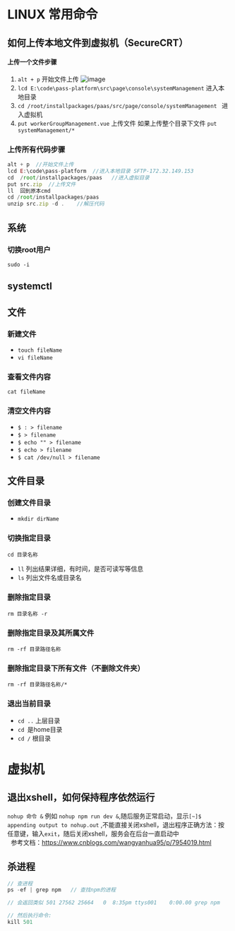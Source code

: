 # LINUX 常用命令
## 如何上传本地文件到虚拟机（SecureCRT）
#### 上传一个文件步骤
1. `alt + p` 开始文件上传
 ![image](https://mirror198829.github.io/static/github/secreCrt.png)
2. `lcd E:\code\pass-platform\src\page\console\systemManagement` 进入本地目录
3. `cd /root/installpackages/paas/src/page/console/systemManagement ` 进入虚拟机
4. `put workerGroupManagement.vue` 上传文件
如果上传整个目录下文件 `put systemManagement/*`
### 上传所有代码步骤
``` javascript
alt + p  //开始文件上传
lcd E:\code\pass-platform  //进入本地目录 SFTP-172.32.149.153
cd  /root/installpackages/paas   //进入虚拟目录
put src.zip  //上传文件
ll  回到原本cmd
cd /root/installpackages/paas
unzip src.zip -d .    //解压代码
```
## 系统
### 切换root用户
`sudo -i`
## systemctl

## 文件
### 新建文件
* `touch fileName`
* `vi fileName`
### 查看文件内容
`cat fileName`
### 清空文件内容
* `$ : > filename `
* `$ > filename `
* `$ echo "" > filename `
* `$ echo > filename `
* `$ cat /dev/null > filename`
## 文件目录
### 创建文件目录
* `mkdir dirName`
### 切换指定目录
`cd 目录名称`
* `ll` 列出结果详细，有时间，是否可读写等信息
* `ls` 列出文件名或目录名
### 删除指定目录
`rm 目录名称 -r`
### 删除指定目录及其所属文件
`rm -rf 目录路径名称`
### 删除指定目录下所有文件（不删除文件夹）
`rm -rf 目录路径名称/*`
### 退出当前目录
* `cd ..` 上层目录
* `cd `是home目录
* `cd /` 根目录

# 虚拟机
## 退出xshell，如何保持程序依然运行
`nohup 命令 &`
例如 `nohup npm run dev &`,随后服务正常启动，显示`[~]$ appending output to nohup.out` ,不能直接关闭xshell，退出程序正确方法：按任意键，输入`exit`，随后关闭xshell，服务会在后台一直启动中<br/>  
参考文档：https://www.cnblogs.com/wangyanhua95/p/7954019.html

## 杀进程
``` javascript
// 查进程
ps -ef | grep npm   // 查找npm的进程

// 会返回类似 501 27562 25664   0  8:35pm ttys001    0:00.00 grep npm

// 然后执行命令:
kill 501
```

